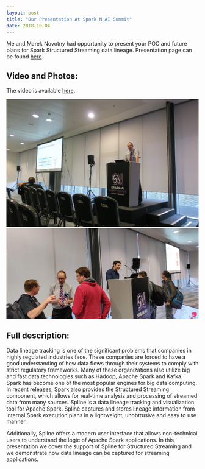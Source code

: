 ```yaml
---
layout: post
title: "Our Presentation At Spark N AI Summit"
date: 2018-10-04
---
```


Me and Marek Novotny had opportunity to present your POC and future plans for Spark Structured Streaming data lineage. Presentation page can be found [here](https://databricks.com/session/spline-data-lineage-for-spark-structure-streaming).

## Video and Photos:
The video is available [here](https://youtu.be/953PcioD6tk).

![image1](images/spark-summit-1.jpg)
![image2](images/spark-summit-2.jpg)

## Full description:

Data lineage tracking is one of the significant problems that companies in highly regulated industries face. These companies are forced to have a good understanding of how data flows through their systems to comply with strict regulatory frameworks. Many of these organizations also utilize big and fast data technologies such as Hadoop, Apache Spark and Kafka. Spark has become one of the most popular engines for big data computing. In recent releases, Spark also provides the Structured Streaming component, which allows for real-time analysis and processing of streamed data from many sources. Spline is a data lineage tracking and visualization tool for Apache Spark. Spline captures and stores lineage information from internal Spark execution plans in a lightweight, unobtrusive and easy to use manner.

Additionally, Spline offers a modern user interface that allows non-technical users to understand the logic of Apache Spark applications. In this presentation we cover the support of Spline for Structured Streaming and we demonstrate how data lineage can be captured for streaming applications.
